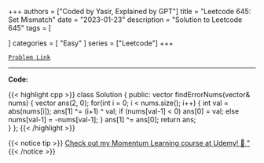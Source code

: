 
+++
authors = ["Coded by Yasir, Explained by GPT"]
title = "Leetcode 645: Set Mismatch"
date = "2023-01-23"
description = "Solution to Leetcode 645"
tags = [
    
]
categories = [
    "Easy"
]
series = ["Leetcode"]
+++



[`Problem Link`](https://leetcode.com/problems/set-mismatch/description/)

---

**Code:**

{{< highlight cpp >}}
class Solution {
public:
    vector<int> findErrorNums(vector<int>& nums) {
        vector<int> ans(2, 0);
        for(int i = 0; i < nums.size(); i++) {
            int val = abs(nums[i]);
            ans[1] ^= (i+1) ^ val;
            if (nums[val-1] < 0) ans[0] = val;
            else nums[val-1] = -nums[val-1];
        }
        ans[1] ^= ans[0];
        return ans;        
    }
};
{{< /highlight >}}



{{< notice tip >}}
[Check out my Momentum Learning course at Udemy! 🚀 "](https://www.udemy.com/course/blind-75-the-data-structures-and-algorithms-essentials/)
{{< /notice >}}

